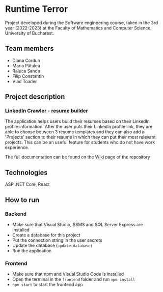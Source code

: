 
# Runtime Terror

Project developed during the Software engineering course, taken in the 3rd year (2022-2023) at the Faculty of Mathematics and Computer Science, University of Bucharest.

## Team members
- Diana Cordun
- Maria Pătulea
- Raluca Sandu
- Filip Constantin
- Vlad Toader

## Project description
### LinkedIn Crawler - resume builder
The application helps users build their resumes based on their LinkedIn profile information. After the user puts their LinkedIn profile link, they are able to choose between 3 resume templates and they can also add a 'Projects' section to their resume in which they can put their most relevant projects. This can be an useful feature for students who do not have work experience.

The full documentation can be found on the [Wiki](https://github.com/inginerie-software-22-23/proiect-inginerie-software-runtime-terror/wiki) page of the repository

## Technologies
ASP .NET Core, React

## How to run

### Backend
* Make sure that Visual Studio, SSMS and SQL Server Express are installed
* Create a database for this project
* Put the connection string in the user secrets
* Update the database (`update-database`)
* Run the application

### Frontend
* Make sure that npm and Visual Studio Code is installed
* Open the terminal in the `frontend` folder and run `npm install`
* `npm start` to start the frontend app
